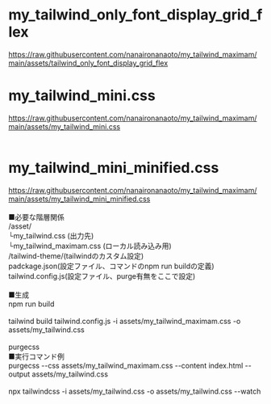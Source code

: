 # my_tailwind_only_font_display_grid_flex<br>
https://raw.githubusercontent.com/nanaironanaoto/my_tailwind_maximam/main/assets/tailwind_only_font_display_grid_flex<br>
# my_tailwind_mini.css<br>
https://raw.githubusercontent.com/nanaironanaoto/my_tailwind_maximam/main/assets/my_tailwind_mini.css<br>
<br>
# my_tailwind_mini_minified.css<br>
https://raw.githubusercontent.com/nanaironanaoto/my_tailwind_maximam/main/assets/my_tailwind_mini_minified.css<br>
<br>
■必要な階層関係<br>
/asset/<br>
└my_tailwind.css (出力先)<br>
└my_tailwind_maximam.css (ローカル読み込み用)<br>
/tailwind-theme/(tailwindのカスタム設定)<br>
padckage.json(設定ファイル、コマンドのnpm run buildの定義)<br>
tailwind.config.js(設定ファイル、purge有無をここで設定)<br>
<br>
■生成<br>
npm run build<br>
<br>
tailwind build tailwind.config.js -i assets/my_tailwind_maximam.css -o assets/my_tailwind.css<br>
<br>
purgecss<br>
■実行コマンド例<br>
purgecss --css assets/my_tailwind_maximam.css --content index.html --output assets/my_tailwind.css<br>
<br>
npx tailwindcss -i assets/my_tailwind.css -o assets/my_tailwind.css --watch
